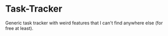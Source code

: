# Task-Tracker
Generic task tracker with weird features that I can't find anywhere else (for free at least).

